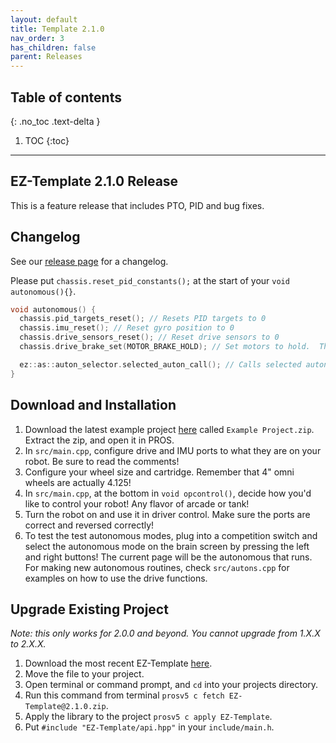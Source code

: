 ```yaml
---
layout: default
title: Template 2.1.0
nav_order: 3
has_children: false
parent: Releases
---
```


## Table of contents
{: .no_toc .text-delta }

1. TOC
{:toc}


---

## EZ-Template 2.1.0 Release
This is a feature release that includes PTO, PID and bug fixes.  

## Changelog   
See our [release page](https://github.com/EZ-Robotics/EZ-Template/releases/tag/v2.1.0) for a changelog.  

Please put `chassis.reset_pid_constants();` at the start of your `void autonomous(){}`.  

```cpp
void autonomous() {
  chassis.pid_targets_reset(); // Resets PID targets to 0
  chassis.imu_reset(); // Reset gyro position to 0
  chassis.drive_sensors_reset(); // Reset drive sensors to 0
  chassis.drive_brake_set(MOTOR_BRAKE_HOLD); // Set motors to hold.  This helps autonomous consistency.

  ez::as::auton_selector.selected_auton_call(); // Calls selected auton from autonomous selector.
}
```

## Download and Installation  
1) Download the latest example project [here](https://github.com/EZ-Robotics/EZ-Template/releases/latest) called `Example Project.zip`.  Extract the zip, and open it in PROS.   
2) In `src/main.cpp`, configure drive and IMU ports to what they are on your robot.  Be sure to read the comments!    
3) Configure your wheel size and cartridge.  Remember that 4" omni wheels are actually 4.125!    
4) In `src/main.cpp`, at the bottom in `void opcontrol()`, decide how you'd like to control your robot!  Any flavor of arcade or tank!    
5) Turn the robot on and use it in driver control.  Make sure the ports are correct and reversed correctly!    
6) To test the test autonomous modes, plug into a competition switch and select the autonomous mode on the brain screen by pressing the left and right buttons!  The current page will be the autonomous that runs.  For making new autonomous routines, check `src/autons.cpp` for examples on how to use the drive functions.  

## Upgrade Existing Project
*Note: this only works for 2.0.0 and beyond.  You cannot upgrade from 1.X.X to 2.X.X.*  
1) Download the most recent EZ-Template [here](https://github.com/EZ-Robotics/EZ-Template/releases/latest).  
2) Move the file to your project.  
3) Open terminal or command prompt, and `cd` into your projects directory.    
4) Run this command from terminal `prosv5 c fetch EZ-Template@2.1.0.zip`.  
5) Apply the library to the project `prosv5 c apply EZ-Template`.  
6) Put `#include "EZ-Template/api.hpp"` in your `include/main.h`. 